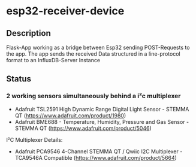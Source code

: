 # esp32-receiver-device

## Description
Flask-App working as a bridge between Esp32 sending POST-Requests to the app. The app sends the received Data structured in a line-protocol format to an InfluxDB-Server Instance


## Status
### 2 working sensors simultaneously behind a i²c multiplexer

 - Adafruit TSL2591 High Dynamic Range Digital Light Sensor - STEMMA QT (https://www.adafruit.com/product/1980)
 - Adafruit BME688 - Temperature, Humidity, Pressure and Gas Sensor - STEMMA QT (https://www.adafruit.com/product/5046)

I²C Multiplexer Details:
 - Adafruit PCA9546 4-Channel STEMMA QT / Qwiic I2C Multiplexer - TCA9546A Compatible
(https://www.adafruit.com/product/5664)
